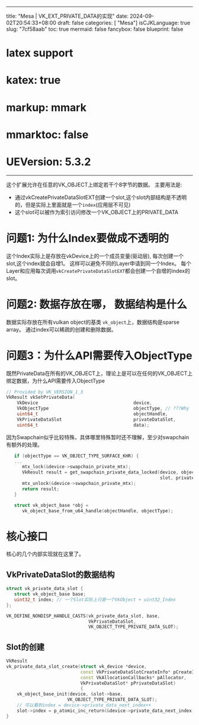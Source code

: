 
---
title: "Mesa | VK_EXT_PRIVATE_DATA的实现"
date: 2024-09-02T20:54:33+08:00
draft: false
categories: [ "Mesa"]
isCJKLanguage: true
slug: "7cf58aab"
toc: true 
mermaid: false
fancybox: false
blueprint: false
# latex support
# katex: true
# markup: mmark
# mmarktoc: false 
# UEVersion: 5.3.2 
---


这个扩展允许在任意的VK_OBJECT上绑定若干个8字节的数据。
主要用法是:

- 通过vkCreatePrivateDataSlotEXT创建一个slot,这个slot内部结构是不透明的，但是实际上里面就是一个`index`(应用层不可见)
- 这个slot可以被作为索引访问修改一个VK_OBJECT上的PRIVATE_DATA

# 问题1: 为什么Index要做成不透明的

这个Index实际上是存放在vkDevice上的一个成员变量(驱动层), 每次创建一个slot,这个index就会自增1。
这样可以避免不同的Layer申请到同一个Index。
每个Layer和应用每次调用`vkCreatePrivateDataSlotEXT`都会创建一个自增的index的slot。

# 问题2: 数据存放在哪， 数据结构是什么

数据实际存放在所有vulkan object的基类 `vk_object`上，数据结构是sparse array。
通过index可以稀疏的创建和删除数据。

# 问题3：为什么API需要传入ObjectType

既然PrivateData在所有的VK_OBJECT上，理论上是可以在任何的VK_OBJECT上绑定数据，为什么API需要传入ObjectType

```cpp
// Provided by VK_VERSION_1_3
VkResult vkSetPrivateData(
    VkDevice                                    device,
    VkObjectType                                objectType, // ???Why
    uint64_t                                    objectHandle,
    VkPrivateDataSlot                           privateDataSlot,
    uint64_t                                    data);
```

因为Swapchain似乎比较特殊，具体哪里特殊暂时还不理解，至少对swapchain有额外的处理。

```cpp
   if (objectType == VK_OBJECT_TYPE_SURFACE_KHR) {
   ...
      mtx_lock(&device->swapchain_private_mtx);
      VkResult result = get_swapchain_private_data_locked(device, objectHandle,
                                                          slot, private_data);
      mtx_unlock(&device->swapchain_private_mtx);
      return result;
   }

   struct vk_object_base *obj =
      vk_object_base_from_u64_handle(objectHandle, objectType);
```

# 核心接口

核心的几个内部实现就在这里了。

## VkPrivateDataSlot的数据结构
```c
struct vk_private_data_slot {
   struct vk_object_base base;
   uint32_t index; // 一个Slot实际上只是一个VkObject + uint32_Index
};

VK_DEFINE_NONDISP_HANDLE_CASTS(vk_private_data_slot, base,
                               VkPrivateDataSlot,
                               VK_OBJECT_TYPE_PRIVATE_DATA_SLOT);
```
## Slot的创建 

```cpp
VkResult
vk_private_data_slot_create(struct vk_device *device,
                            const VkPrivateDataSlotCreateInfo* pCreateInfo,
                            const VkAllocationCallbacks* pAllocator,
                            VkPrivateDataSlot* pPrivateDataSlot)
                            {
    vk_object_base_init(device, &slot->base,
                       VK_OBJECT_TYPE_PRIVATE_DATA_SLOT);
    // 可以看到index = device->private_data_next_index++ 
    slot->index = p_atomic_inc_return(&device->private_data_next_index);
}

```

